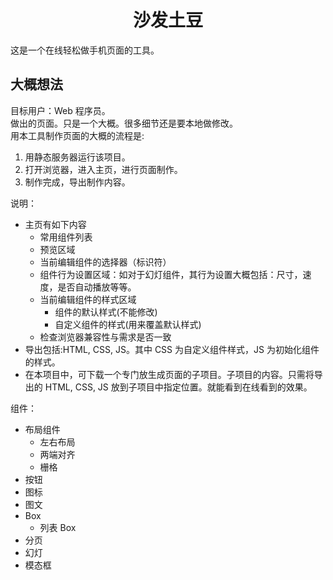 <h1 align="center">沙发土豆</h1>
这是一个在线轻松做手机页面的工具。

## 大概想法
目标用户：Web 程序员。    
做出的页面。只是一个大概。很多细节还是要本地做修改。    
用本工具制作页面的大概的流程是:

1. 用静态服务器运行该项目。
2. 打开浏览器，进入主页，进行页面制作。
3. 制作完成，导出制作内容。

说明：

* 主页有如下内容
  - 常用组件列表
  - 预览区域
  - 当前编辑组件的选择器（标识符）
  - 组件行为设置区域：如对于幻灯组件，其行为设置大概包括：尺寸，速度，是否自动播放等等。
  - 当前编辑组件的样式区域
    + 组件的默认样式(不能修改)
    + 自定义组件的样式(用来覆盖默认样式)
  - 检查浏览器兼容性与需求是否一致
* 导出包括:HTML, CSS, JS。其中 CSS 为自定义组件样式，JS 为初始化组件的样式。
* 在本项目中，可下载一个专门放生成页面的子项目。子项目的内容。只需将导出的 HTML, CSS, JS 放到子项目中指定位置。就能看到在线看到的效果。

组件：

* 布局组件
  * 左右布局
  * 两端对齐
  * 栅格
* 按钮
* 图标
* 图文
* Box
  - 列表 Box
* 分页
* 幻灯
* 模态框


